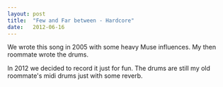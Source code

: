 ```yaml
---
layout: post
title:  "Few and Far between - Hardcore"
date:   2012-06-16
---
```


We wrote this song in 2005 with some heavy Muse influences.
My then roommate wrote the drums.

<script type="text/javascript">
  var filename = "Few and Far Between - EP - 03 -  Hardcore.mp3";
  var path = "{{ "/music/" | prepend: site.baseurl }}" + filename;
</script>

<script type="text/javascript">
  document.write('<audio src="' + path + '" preload="auto"></audio>');
  document.write('<a href="' + path + '" download="' + filename + '">download</a>');
</script>

In 2012 we decided to record it just for fun.
The drums are still my old roommate's midi drums just with some reverb.
